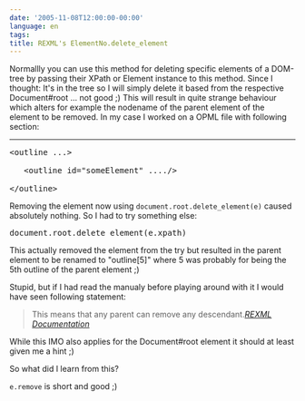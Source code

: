 ```yaml
---
date: '2005-11-08T12:00:00-00:00'
language: en
tags:
title: REXML's ElementNo.delete_element
---
```



Normallly you can use this method for deleting specific elements of a DOM-tree by passing their XPath or Element instance to this method. Since I thought: It's in the tree so I will simply delete it based from the respective Document#root ... not good ;) This will result in quite strange behaviour which alters for example the nodename of the parent element of the element to be removed. In my case I worked on a OPML file with following section:

-------------------------------



<pre class="code">&lt;outline ...&gt;

   &lt;outline id="someElement" ..../&gt;

&lt;/outline&gt;</pre>



Removing the element now using <code>document.root.delete_element(e)</code> caused absolutely nothing. So I had to try something else:



<pre class="code">document.root.delete_element(e.xpath)</pre>



This actually removed the element from the try but resulted in the parent element to be renamed to "outline[5]" where 5 was probably for being the 5th outline of the parent element ;)



Stupid, but if I had read the manualy before playing around with it I would have seen following statement:

<blockquote>This means that any parent can remove any descendant.<cite><a href="http://www.germane-software.com/software/XML/rexml/doc/classes/REXML/Element.html">REXML Documentation</a></cite></blockquote>



While this IMO also applies for the Document#root element it should at least given me a hint ;) 



So what did I learn from this? 

<code>e.remove</code> is short and good ;)


